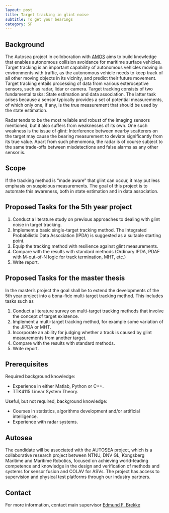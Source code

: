 ```yaml
---
layout: post
title: Target tracking in glint noise
subtitle: To get your bearings
category: SF
---
```

## Background
The Autosea project in colloboration with [AMOS](http://ntnu.edu/amos) aims to build knowledge that enables autonomous collision avoidance for maritime surface vehicles. Target tracking is an important capability of autonomous vehicles moving in environments with traffic, as the autonomous vehicle needs to keep track of all other moving objects in its vicinity, and predict their future movement. Target tracking entails processing of data from various exteroceptive sensors, such as radar, lidar or camera. Target tracking consists of two fundamental tasks: State estimation and data association. The latter task arises because a sensor typically provides a set of potential measurements, of which only one, if any, is the true measurement that should be used by the state estimation. 

Radar tends to be the most reliable and robust of the imaging sensors mentioned, but it also suffers from weaknesses of its own. One such weakness is the issue of glint: Interference between nearby scatterers on the target may cause the bearing measurement to deviate significantly from its true value. Apart from such phenomona, the radar is of course subject to the same trade-offs between misdetections and false alarms as any other sensor is. 

## Scope
If the tracking method is “made aware” that glint can occur, it may put less emphasis on suspicious measurements.  The goal of this project is to automate this awareness, both in state estimation and in data association. 

## Proposed Tasks for the 5th year project

1. Conduct a literature study on previous approaches to dealing with glint noise in target tracking.
2. Implement a basic single-target tracking method. The Integrated Probabilistic Data Association (IPDA) is suggested as a suitable starting point.
3. Equip the tracking method with resilience against glint measurements.
4. Compare with the results with standard methods (Ordinary IPDA, PDAF with M-out-of-N logic for track termination, MHT, etc.)
5. Write report.

## Proposed Tasks for the master thesis

In the master’s project the goal shall be to extend the developments of the 5th year project into a bona-fide multi-target tracking method. This includes tasks such as

1. Conduct a literature survey on multi-target tracking methods that involve the concept of target existence.
2. Implement a multi-target tracking method, for example some variation of the JIPDA or MHT. 
3. Incorporate an ability for judging whether a track is caused by glint measurements from another target. 
4. Compare with the results with standard methods.
5. Write report.


## Prerequisites
Required background knowledge:

- Experience in either Matlab, Python or C++.
- TTK4115 Linear System Theory.

Useful, but not required, background knowledge:

- Courses in statistics, algorithms development and/or artificial intelligence.
- Experience with radar systems.

## Autosea
The candidate will be associated with the AUTOSEA project, which is a collaborative research project between NTNU, DNV GL, Kongsberg Maritime and Maritime Robotics, focused on achieving world-leading competence and knowledge in the design and verification of methods and systems for sensor fusion and COLAV for ASVs. The project has access to supervision and physical test platforms through our industry partners.

## Contact
For more information, contact main supervisor [Edmund F. Brekke](http://www.ntnu.no/ansatte/edmundfo)
